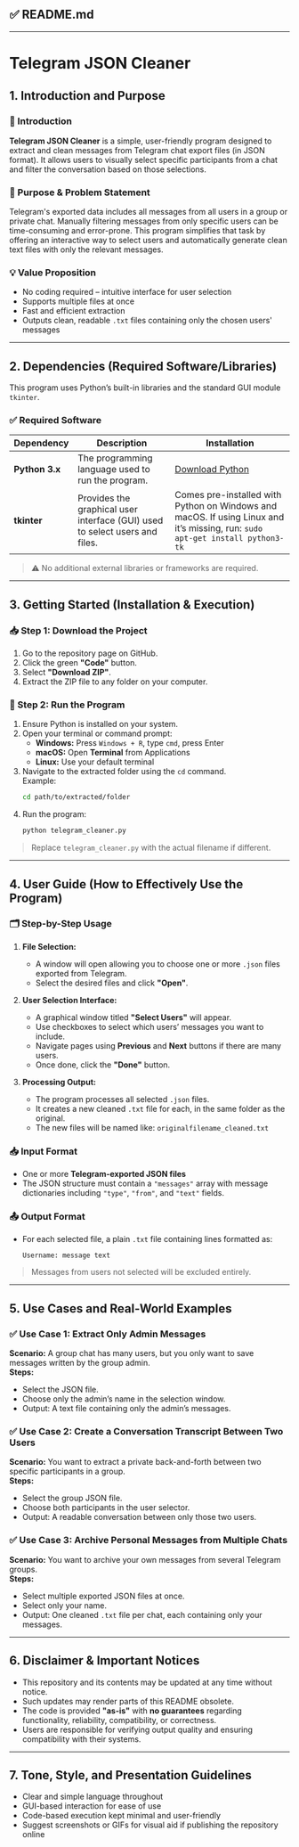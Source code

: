 ## ✅ README.md

---

# Telegram JSON Cleaner

## 1. Introduction and Purpose

### 🧩 Introduction  
**Telegram JSON Cleaner** is a simple, user-friendly program designed to extract and clean messages from Telegram chat export files (in JSON format). It allows users to visually select specific participants from a chat and filter the conversation based on those selections.

### 🎯 Purpose & Problem Statement  
Telegram's exported data includes all messages from all users in a group or private chat. Manually filtering messages from only specific users can be time-consuming and error-prone. This program simplifies that task by offering an interactive way to select users and automatically generate clean text files with only the relevant messages.

### 💡 Value Proposition  
- No coding required – intuitive interface for user selection  
- Supports multiple files at once  
- Fast and efficient extraction  
- Outputs clean, readable `.txt` files containing only the chosen users' messages

---

## 2. Dependencies (Required Software/Libraries)

This program uses Python’s built-in libraries and the standard GUI module `tkinter`.

### ✅ Required Software

| Dependency | Description | Installation |
|-----------|-------------|--------------|
| **Python 3.x** | The programming language used to run the program. | [Download Python](https://www.python.org/downloads/) |
| **tkinter** | Provides the graphical user interface (GUI) used to select users and files. | Comes pre-installed with Python on Windows and macOS. If using Linux and it’s missing, run: `sudo apt-get install python3-tk` |

> ⚠️ No additional external libraries or frameworks are required.

---

## 3. Getting Started (Installation & Execution)

### 📥 Step 1: Download the Project

1. Go to the repository page on GitHub.  
2. Click the green **"Code"** button.  
3. Select **"Download ZIP"**.  
4. Extract the ZIP file to any folder on your computer.

### 🧪 Step 2: Run the Program

1. Ensure Python is installed on your system.
2. Open your terminal or command prompt:
   - **Windows:** Press `Windows + R`, type `cmd`, press Enter  
   - **macOS:** Open **Terminal** from Applications  
   - **Linux:** Use your default terminal
3. Navigate to the extracted folder using the `cd` command.  
   Example:
   ```bash
   cd path/to/extracted/folder
   ```
4. Run the program:
   ```bash
   python telegram_cleaner.py
   ```

> Replace `telegram_cleaner.py` with the actual filename if different.

---

## 4. User Guide (How to Effectively Use the Program)

### 🗂️ Step-by-Step Usage

1. **File Selection:**  
   - A window will open allowing you to choose one or more `.json` files exported from Telegram.
   - Select the desired files and click **"Open"**.

2. **User Selection Interface:**  
   - A graphical window titled **"Select Users"** will appear.
   - Use checkboxes to select which users’ messages you want to include.
   - Navigate pages using **Previous** and **Next** buttons if there are many users.
   - Once done, click the **"Done"** button.

3. **Processing Output:**  
   - The program processes all selected `.json` files.
   - It creates a new cleaned `.txt` file for each, in the same folder as the original.
   - The new files will be named like: `originalfilename_cleaned.txt`

### 📥 Input Format

- One or more **Telegram-exported JSON files**
- The JSON structure must contain a `"messages"` array with message dictionaries including `"type"`, `"from"`, and `"text"` fields.

### 📤 Output Format

- For each selected file, a plain `.txt` file containing lines formatted as:
  ```
  Username: message text
  ```

> Messages from users not selected will be excluded entirely.

---

## 5. Use Cases and Real-World Examples

### ✅ Use Case 1: Extract Only Admin Messages  
**Scenario:** A group chat has many users, but you only want to save messages written by the group admin.  
**Steps:**  
- Select the JSON file.  
- Choose only the admin’s name in the selection window.  
- Output: A text file containing only the admin’s messages.

### ✅ Use Case 2: Create a Conversation Transcript Between Two Users  
**Scenario:** You want to extract a private back-and-forth between two specific participants in a group.  
**Steps:**  
- Select the group JSON file.  
- Choose both participants in the user selector.  
- Output: A readable conversation between only those two users.

### ✅ Use Case 3: Archive Personal Messages from Multiple Chats  
**Scenario:** You want to archive your own messages from several Telegram groups.  
**Steps:**  
- Select multiple exported JSON files at once.  
- Select only your name.  
- Output: One cleaned `.txt` file per chat, each containing only your messages.

---

## 6. Disclaimer & Important Notices

- This repository and its contents may be updated at any time without notice.  
- Such updates may render parts of this README obsolete.  
- The code is provided **"as-is"** with **no guarantees** regarding functionality, reliability, compatibility, or correctness.  
- Users are responsible for verifying output quality and ensuring compatibility with their systems.

---

## 7. Tone, Style, and Presentation Guidelines

- Clear and simple language throughout  
- GUI-based interaction for ease of use  
- Code-based execution kept minimal and user-friendly  
- Suggest screenshots or GIFs for visual aid if publishing the repository online
